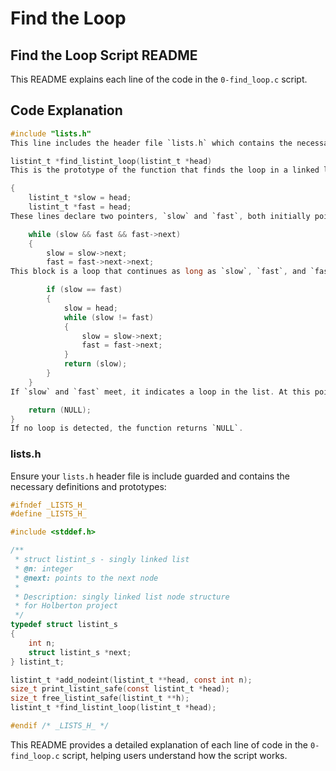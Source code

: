 # Find the Loop

## Find the Loop Script README

This README explains each line of the code in the `0-find_loop.c` script.

## Code Explanation

```c
#include "lists.h"
This line includes the header file `lists.h` which contains the necessary definitions and prototypes for working with the linked list.

listint_t *find_listint_loop(listint_t *head)
This is the prototype of the function that finds the loop in a linked list. It takes a pointer to the head of the list as an argument and returns the address of the node where the loop starts, or `NULL` if there is no loop.

{
    listint_t *slow = head;
    listint_t *fast = head;
These lines declare two pointers, `slow` and `fast`, both initially pointing to the head of the list. These pointers will be used to traverse the list at different speeds to detect a loop.

    while (slow && fast && fast->next)
    {
        slow = slow->next;
        fast = fast->next->next;
This block is a loop that continues as long as `slow`, `fast`, and `fast->next` are not `NULL`. Inside the loop, `slow` moves one step forward, while `fast` moves two steps forward.

        if (slow == fast)
        {
            slow = head;
            while (slow != fast)
            {
                slow = slow->next;
                fast = fast->next;
            }
            return (slow);
        }
    }
If `slow` and `fast` meet, it indicates a loop in the list. At this point, `slow` is reset to the head of the list, and both `slow` and `fast` move one step at a time until they meet again. The meeting point is the start of the loop, which is returned.

    return (NULL);
}
If no loop is detected, the function returns `NULL`.
```

### lists.h
Ensure your `lists.h` header file is include guarded and contains the necessary definitions and prototypes:

```c
#ifndef _LISTS_H_
#define _LISTS_H_

#include <stddef.h>

/**
 * struct listint_s - singly linked list
 * @n: integer
 * @next: points to the next node
 *
 * Description: singly linked list node structure
 * for Holberton project
 */
typedef struct listint_s
{
    int n;
    struct listint_s *next;
} listint_t;

listint_t *add_nodeint(listint_t **head, const int n);
size_t print_listint_safe(const listint_t *head);
size_t free_listint_safe(listint_t **h);
listint_t *find_listint_loop(listint_t *head);

#endif /* _LISTS_H_ */
```

This README provides a detailed explanation of each line of code in the `0-find_loop.c` script, helping users understand how the script works.
